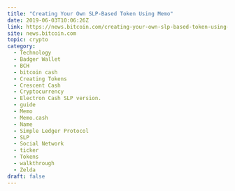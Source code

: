 ```yaml
---
title: "Creating Your Own SLP-Based Token Using Memo"
date: 2019-06-03T10:06:26Z
link: https://news.bitcoin.com/creating-your-own-slp-based-token-using-memo/?utm_medium=RSS&utm_source=hune
site: news.bitcoin.com
topic: crypto
category:
  - Technology
  - Badger Wallet
  - BCH
  - bitcoin cash
  - Creating Tokens
  - Crescent Cash
  - Cryptocurrency
  - Electron Cash SLP version.
  - guide
  - Memo
  - Memo.cash
  - Name
  - Simple Ledger Protocol
  - SLP
  - Social Network
  - ticker
  - Tokens
  - walkthrough
  - Zelda
draft: false
---
```

